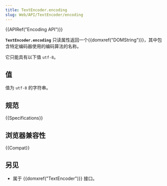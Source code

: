 ```yaml
---
title: TextEncoder.encoding
slug: Web/API/TextEncoder/encoding
---
```


{{APIRef("Encoding API")}}

**`TextEncoder.encoding`** 只读属性返回一个{{domxref("DOMString")}}，其中包含特定编码器使用的编码算法的名称。

它只能具有以下值 `utf-8`。

## 值

值为 `utf-8` 的字符串。

## 规范

{{Specifications}}

## 浏览器兼容性

{{Compat}}

## 另见

- 属于 {{domxref("TextEncoder")}} 接口。
